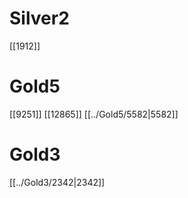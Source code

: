 # Silver2
[[1912]]
# Gold5
[[9251]]
[[12865]]
[[../Gold5/5582|5582]]

# Gold3
[[../Gold3/2342|2342]]
